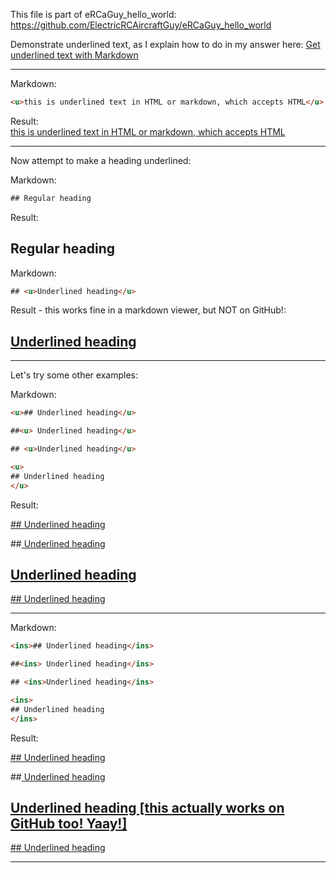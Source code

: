 This file is part of eRCaGuy_hello_world: https://github.com/ElectricRCAircraftGuy/eRCaGuy_hello_world

Demonstrate underlined text, as I explain how to do in my answer here: [Get underlined text with Markdown](https://stackoverflow.com/a/66595330/4561887)

---

Markdown:
```html
<u>this is underlined text in HTML or markdown, which accepts HTML</u>
```
Result:  
<u>this is underlined text in HTML or markdown, which accepts HTML</u>

---

Now attempt to make a heading underlined:


Markdown:
```html
## Regular heading
```
Result:  
## Regular heading


Markdown:
```html
## <u>Underlined heading</u>
```
Result - this works fine in a markdown viewer, but NOT on GitHub!:  
## <u>Underlined heading</u>

---

Let's try some other examples:

Markdown:
```html
<u>## Underlined heading</u>

##<u> Underlined heading</u>

## <u>Underlined heading</u>

<u>
## Underlined heading
</u>
```

Result:  

<u>## Underlined heading</u>

##<u> Underlined heading</u>

## <u>Underlined heading</u>

<u>
## Underlined heading
</u>

---

Markdown:
```html
<ins>## Underlined heading</ins>

##<ins> Underlined heading</ins>

## <ins>Underlined heading</ins>

<ins>
## Underlined heading
</ins>
```

Result:

<ins>## Underlined heading</ins>

##<ins> Underlined heading</ins>

## <ins>Underlined heading [this actually works on GitHub too! Yaay!]</ins>

<ins>
## Underlined heading
</ins>

---


